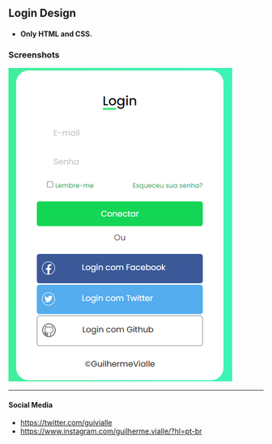 
## Login Design
- #### Only HTML and CSS.

### Screenshots

![](https://github.com/guilhermevialle/Login-Interface/blob/main/Design%20de%20Login%20CSS%2C%20HTML/Screenshots/capture.PNG)

------------

#### Social Media

- https://twitter.com/guivialle
- https://www.instagram.com/guilherme.vialle/?hl=pt-br

